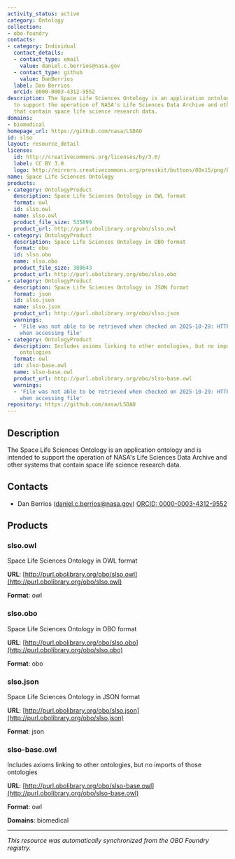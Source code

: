 ```yaml
---
activity_status: active
category: Ontology
collection:
- obo-foundry
contacts:
- category: Individual
  contact_details:
  - contact_type: email
    value: daniel.c.berrios@nasa.gov
  - contact_type: github
    value: DanBerrios
  label: Dan Berrios
  orcid: 0000-0003-4312-9552
description: The Space Life Sciences Ontology is an application ontology and is intended
  to support the operation of NASA's Life Sciences Data Archive and other systems
  that contain space life science research data.
domains:
- biomedical
homepage_url: https://github.com/nasa/LSDAO
id: slso
layout: resource_detail
license:
  id: http://creativecommons.org/licenses/by/3.0/
  label: CC BY 3.0
  logo: http://mirrors.creativecommons.org/presskit/buttons/80x15/png/by.png
name: Space Life Sciences Ontology
products:
- category: OntologyProduct
  description: Space Life Sciences Ontology in OWL format
  format: owl
  id: slso.owl
  name: slso.owl
  product_file_size: 535899
  product_url: http://purl.obolibrary.org/obo/slso.owl
- category: OntologyProduct
  description: Space Life Sciences Ontology in OBO format
  format: obo
  id: slso.obo
  name: slso.obo
  product_file_size: 380643
  product_url: http://purl.obolibrary.org/obo/slso.obo
- category: OntologyProduct
  description: Space Life Sciences Ontology in JSON format
  format: json
  id: slso.json
  name: slso.json
  product_url: http://purl.obolibrary.org/obo/slso.json
  warnings:
  - 'File was not able to be retrieved when checked on 2025-10-29: HTTP 404 error
    when accessing file'
- category: OntologyProduct
  description: Includes axioms linking to other ontologies, but no imports of those
    ontologies
  format: owl
  id: slso-base.owl
  name: slso-base.owl
  product_url: http://purl.obolibrary.org/obo/slso-base.owl
  warnings:
  - 'File was not able to be retrieved when checked on 2025-10-29: HTTP 404 error
    when accessing file'
repository: https://github.com/nasa/LSDAO
---
```

## Description

The Space Life Sciences Ontology is an application ontology and is intended to support the operation of NASA's Life Sciences Data Archive and other systems that contain space life science research data.

## Contacts

- Dan Berrios (daniel.c.berrios@nasa.gov) [ORCID: 0000-0003-4312-9552](https://orcid.org/0000-0003-4312-9552)

## Products

### slso.owl

Space Life Sciences Ontology in OWL format

**URL**: [http://purl.obolibrary.org/obo/slso.owl](http://purl.obolibrary.org/obo/slso.owl)

**Format**: owl

### slso.obo

Space Life Sciences Ontology in OBO format

**URL**: [http://purl.obolibrary.org/obo/slso.obo](http://purl.obolibrary.org/obo/slso.obo)

**Format**: obo

### slso.json

Space Life Sciences Ontology in JSON format

**URL**: [http://purl.obolibrary.org/obo/slso.json](http://purl.obolibrary.org/obo/slso.json)

**Format**: json

### slso-base.owl

Includes axioms linking to other ontologies, but no imports of those ontologies

**URL**: [http://purl.obolibrary.org/obo/slso-base.owl](http://purl.obolibrary.org/obo/slso-base.owl)

**Format**: owl

**Domains**: biomedical

---

*This resource was automatically synchronized from the OBO Foundry registry.*